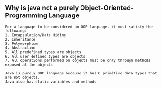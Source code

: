 ## Why is java not a purely Object-Oriented-Programming Language
    For a language to be considered an OOP language. it must satisfy the following:
    1. Encapsulation/Data Hiding
    2. Inheritance
    3. Polymorphism
    4. Abstraction
    5. All predefined types are objects
    6. All user defined types are objects
    7. All operations performed on objects must be only through methods exposed at the objects

    Java is purely OOP language because it has 8 primitive data types that are not objects. 
    Java also has static variables and methods
 
